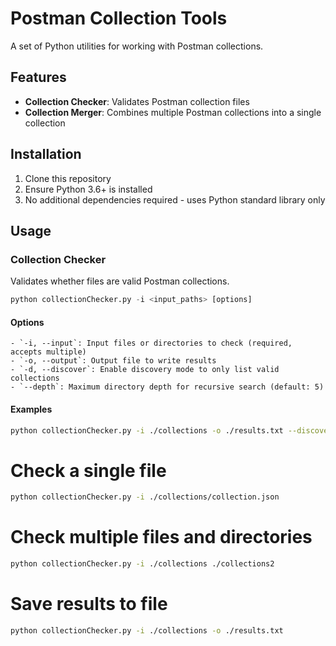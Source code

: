 # Postman Collection Tools

A set of Python utilities for working with Postman collections.

## Features

- **Collection Checker**: Validates Postman collection files
- **Collection Merger**: Combines multiple Postman collections into a single collection

## Installation

1. Clone this repository
2. Ensure Python 3.6+ is installed
3. No additional dependencies required - uses Python standard library only

## Usage

### Collection Checker

Validates whether files are valid Postman collections.

```python
python collectionChecker.py -i <input_paths> [options]
```

#### Options

```
- `-i, --input`: Input files or directories to check (required, accepts multiple)
- `-o, --output`: Output file to write results
- `-d, --discover`: Enable discovery mode to only list valid collections
- `--depth`: Maximum directory depth for recursive search (default: 5)
```

#### Examples

```bash
python collectionChecker.py -i ./collections -o ./results.txt --discover --depth 3
```

# Check a single file

```bash
python collectionChecker.py -i ./collections/collection.json
```

# Check multiple files and directories

```bash
python collectionChecker.py -i ./collections ./collections2
```

# Save results to file

```bash
python collectionChecker.py -i ./collections -o ./results.txt
```
